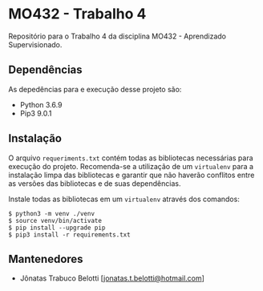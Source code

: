 # MO432 - Trabalho 4
Repositório para o Trabalho 4 da disciplina MO432 - Aprendizado Supervisionado.


## Dependências
As depedências para e execução desse projeto são:
- Python 3.6.9
- Pip3 9.0.1


## Instalação
O arquivo ``requeriments.txt`` contém todas as bibliotecas necessárias para execução do projeto. Recomenda-se a utilização de um ``virtualenv`` para a instalação limpa das bibliotecas e garantir que não haverão conflitos entre as versões das bibliotecas e de suas dependências. 

Instale todas as bibliotecas em um ``virtualenv`` através dos comandos:


```linux
$ python3 -m venv ./venv
$ source venv/bin/activate
$ pip install --upgrade pip
$ pip3 install -r requirements.txt
```


## Mantenedores
- Jônatas Trabuco Belotti [jonatas.t.belotti@hotmail.com]
